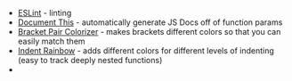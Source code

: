 - [ESLint](https://marketplace.visualstudio.com/items?itemName=dbaeumer.vscode-eslint) - linting
- [Document This](https://marketplace.visualstudio.com/items?itemName=joelday.docthis) - automatically generate JS Docs off of function params
- [Bracket Pair Colorizer](https://marketplace.visualstudio.com/items?itemName=CoenraadS.bracket-pair-colorizer) - makes brackets different colors so that you can easily match them
- [Indent Rainbow](https://marketplace.visualstudio.com/items?itemName=oderwat.indent-rainbow) - adds different colors for different levels of indenting (easy to track deeply nested functions)
- 
<!--stackedit_data:
eyJoaXN0b3J5IjpbMTY2MTg1OTQxMCwxMzA0Nzg4NTI3XX0=
-->